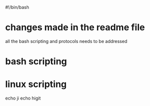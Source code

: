 #!/bin/bash

# changes made in the readme file
all the bash scripting and protocols needs to be addressed

# bash scripting

# linux scripting
 echo ji
 echo higit
